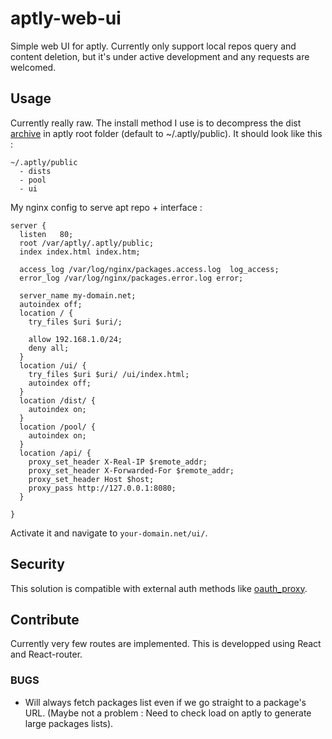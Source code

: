 # aptly-web-ui
Simple web UI for aptly. Currently only support local repos query and content deletion, but it's under active development and any requests are welcomed.

## Usage

Currently really raw. The install method I use is to decompress the dist [archive](https://github.com/sdumetz/aptly-web-ui/blob/gh-pages/aptly-web-ui.tar.gz) in aptly root folder (default to ~/.aptly/public). It should look like this :

    ~/.aptly/public
      - dists
      - pool
      - ui

My nginx config to serve apt repo + interface :
```
server {
  listen   80;
  root /var/aptly/.aptly/public;
  index index.html index.htm;

  access_log /var/log/nginx/packages.access.log  log_access;
  error_log /var/log/nginx/packages.error.log error;

  server_name my-domain.net;
  autoindex off;
  location / {
    try_files $uri $uri/;

    allow 192.168.1.0/24;
    deny all;
  }
  location /ui/ {
    try_files $uri $uri/ /ui/index.html;
    autoindex off;
  }
  location /dist/ {
    autoindex on;
  }
  location /pool/ {
    autoindex on;
  }
  location /api/ {
    proxy_set_header X-Real-IP $remote_addr;
    proxy_set_header X-Forwarded-For $remote_addr;
    proxy_set_header Host $host;
    proxy_pass http://127.0.0.1:8080;
  }

}
```

Activate it and navigate to `your-domain.net/ui/`.

## Security

This solution is compatible with external auth methods like [oauth_proxy](https://github.com/bitly/oauth2_proxy).

## Contribute

Currently very few routes are implemented. This is developped using React and React-router.

### BUGS

- Will always fetch packages list even if we go straight to a package's URL. (Maybe not a problem : Need to check load on aptly to generate large packages lists).
